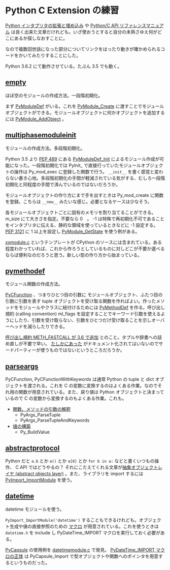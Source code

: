 # Python C Extension の練習
[Python インタプリタの拡張と埋め込み](https://docs.python.jp/3/extending/index.html) や
[Python/C API リファレンスマニュアル](https://docs.python.jp/3/c-api/index.html)
は良く出来た文章だけれども。いざ使おうとすると自分の未熟さゆえ何がどこにあるか探しなおすことに。

なので複数回世話になった部分についてリンクをはったり動きが確かめられるコードをかいてみたりすることにした。

Python 3.6.2 にて動作させている。たぶん 3.5 でも動く。

## [empty](empty)
ほぼ空のモジュールの作成方法。一段階初期化。

まず [PyModuleDef](https://docs.python.jp/3/c-api/module.html#c.PyModuleDef) がいる。これを [PyModule\_Create](https://docs.python.jp/3/c-api/module.html#c.PyModule_Create) に渡すことでモジュールオブジェクトができる。モジュールオブジェクトに何かオブジェクトを追加するには [PyModule\_AddObject](https://docs.python.jp/3/c-api/module.html#c.PyModule_AddObject) 。


## [multiphasemoduleinit](multiphasemoduleinit)
モジュールの作成方法。多段階初期化。

Python 3.5 より [PEP 489](https://www.python.org/dev/peps/pep-0451/) にある [PyModuleDef\_Init](https://docs.python.jp/3/c-api/module.html#c.PyModuleDef_Init) によるモジュール作成が可能になった。一段階初期化では PyInit_ で直接行っていたモジュールオブジェクトの操作は Py_mod\_exec に登録した関数で行う。 `__init__` を書く感覚と変わらない書き心地。多段階初期化の手間が軽減されている気がする、むしろ一段階初期化と同程度の手間で済んでいるのではないだろうか。

モジュールオブジェクトの作り方にまで手を出すときは Py\_mod\_create に関数を登録。こちらは `__new__` みたいな感じ。必要となるケースは少なそう。

各モジュールオブジェクトごとに固有のメモリを割り当てることができる。 m\_size にて大きさを指定。不要なら 0　。 -1 は特殊で再初期化不可であることをインタプリタに伝える、静的な領域を使っているときなどに -1 設定する。 [PEP 3121](https://www.python.org/dev/peps/pep-3121/) に 1 以上を設定し [PyModule\_GetState](https://docs.python.jp/3/c-api/module.html#c.PyModule_GetState) を使う例がある。

[xxmodule.c](https://github.com/python/cpython/blob/3.6/Modules/xxmodule.c) というテンプレートが CPython のソースには含まれている。ある程度わかっていれば、これから作ろうとしているものに対しどこが不要か選べるならば便利なのだろうと思う。新しい型の作り方から始まっている。

## [pymethodef](pymethodef)
モジュール関数の作成方法。

[PyCFunction](https://docs.python.jp/3/c-api/structures.html?highlight=pycfunction#c.PyCFunction) 、つまりひとつ目の引数に モジュールオブジェクト、ふたつ目の引数に引数を表す tuple オブジェクトを受け取る関数を作ればよい。作ったメソッドをモジュールやクラスに紐付けるためには [PyMethodDef](https://docs.python.jp/3/c-api/structures.html#c.PyMethodDef) を作る。呼び出し規約 (calling convention) ml\_flags を設定することでキーワード引数を使えるようにしたり、引数を受け取らない、引数をひとつだけ受け取ることを示しオーバーヘッドを減らしたりできる。

[呼び出し規約 METH\_FASTCALL が 3.6 で追加](http://dsas.blog.klab.org/archives/2017-01/python-dev-201701.html) とのこと。タプルや辞書への詰め直しが不要で早い。 [たしかにあった](https://github.com/python/cpython/blob/6969eaf4682beb01bc95eeb14f5ce6c01312e297/Include/methodobject.h#L91-L114) がドキュメント化されてはいないのでサードパーティーが使うものではないというところだろうか。

## [parseargs](parseargs)
PyCFunction, PyCFunctionWithKeywords は通常 Python の tuple と dict オブジェクトを渡される。これを C の変数に変換するのはよくある作業。なのでそれ用の関数が用意されている。また、戻り値は Python オブジェクトと決まっているので C の変数から変換するのもよくある作業。これも。

* [関数、メソッドの引数の解釈](https://docs.python.jp/3/c-api/arg.html#parsing-arguments)
  * PyArgs\_ParseTuple
  * PyArgs\_ParseTupleAndKeywords
* [値の構築](https://docs.python.jp/3/c-api/arg.html#building-values)
  * Py\_BuildValue

## [abstractprotocol](abstractprotocol)
Python だと `a.b` とか `a()` とか `a[0]` とか `for b in a:` などと書くいつもの操作、 C API ではどうやるの？ それにこたえてくれる文章が[抽象オブジェクトレイヤ (abstract objects layer)](https://docs.python.jp/3/c-api/abstract.html) 。また、ライブラリを import するには [PyImport\_ImportModule](https://docs.python.jp/3/c-api/import.html#c.PyImport_ImportModule) を使う。

## [datetime](datetime)
datetime モジュールを使う。

`PyImport_ImportModule('datetime')` することもできるけれども。オブジェクト生成や値の直接参照のための [マクロ](https://docs.python.jp/3/c-api/datetime.html) が用意されている。これを使うときは `datetime.h` を include し PyDateTime\_IMPORT マクロを実行しておく必要がある。

[PyCapsule](https://docs.python.jp/3/c-api/capsule.html) の使用例を [datetimemodule.c](https://github.com/python/cpython/blob/3.6/Modules/_datetimemodule.c#L5835) で発見。 [PyDateTime\_IMPORT マクロの正体](https://github.com/python/cpython/blob/master/Include/datetime.h#L202-L203) は PyCapsule\_Import で型オブジェクトや関数へのポインタを用意するというものだった。
